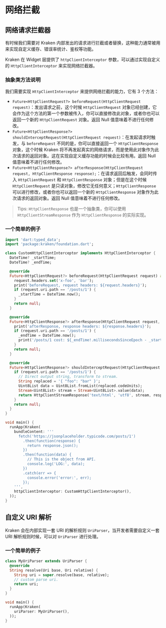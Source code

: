 # 网络拦截

## 网络请求拦截器

有时候我们需要对 Kraken 内部发出的请求进行拦截或者替换，这种能力通常被用来实现自定义缓存、错误率统计、鉴权等功能。

Kraken 在 Widget 层提供了 `httpClientInterceptor` 参数，可以通过实现自定义的 `HttpClientInterceptor` 来实现网络拦截器。

### 抽象类方法说明

我们需要实现 `HttpClientInterceptor` 来提供网络拦截的能力，它有 3 个方法：

- `Future<HttpClientRequest?> beforeRequest(HttpClientRequest request)`：发出请求之前，这个时候 `HttpClientRequest` 对象已经创建，它会作为这个方法的第一个参数被传入，你可以直接修改此对象，或者你也可以返回一个新的 `HttpClientRequest` 对象。返回 Null 值意味着不进行任何修改。
- `Future<HttpClientResponse?> shouldInterceptRequest(HttpClientRequest request)`：在发起请求时触发，与 `beforeRequest` 不同的是，你可以直接返回一个 `HttpClientResponse` 对象，这个时候 Kraken 将不再发起真实的网络请求，而是使用此对象作为此次请求的返回对象。这在实现自定义缓存功能的时候会比较有用。返回 Null 值意味着不进行任何修改。
- `Future<HttpClientResponse?> afterResponse(HttpClientRequest request, HttpClientResponse response);`：在请求返回后触发，会同时传入 `HttpClientRequest` 和 `HttpClientResponse` 对象；但是在这个时候 `HttpClientRequest` 是只读对象，修改它无任何意义；`HttpClientResponse` 可以进行修改，或者你也可以返回一个新的 `HttpClientResponse` 对象作为此次请求的返回对象。返回 Null 值意味着不进行任何修改。

> Tips: `HttpClientResponse` 也是一个抽象类，你可以使用 `HttpClientStreamResponse` 作为 `HttpClientResponse` 的实际实现。

### 一个简单的例子

```dart
import 'dart:typed_data';
import 'package:kraken/foundation.dart';

class CustomHttpClientInterceptor implements HttpClientInterceptor {
  DateTime? _startTime;
  DateTime? _endTime;

  @override
  Future<HttpClientRequest?> beforeRequest(HttpClientRequest request) async {
    request.headers.set('x-foo', 'bar');
    print('beforeRequest, request headers: ${request.headers}');
    if (request.uri.path == '/posts/1') {
      _startTime = DateTime.now();
    }
    return null;
  }

  @override
  Future<HttpClientResponse?> afterResponse(HttpClientRequest request, HttpClientResponse response) async {
    print('afterResponse, response headers: ${response.headers}');
    if (request.uri.path == '/posts/1') {
      _endTime = DateTime.now();
      print('/posts/1 cost: ${_endTime!.millisecondsSinceEpoch - _startTime!.millisecondsSinceEpoch}ms');
    }
    return null;
  }

  @override
  Future<HttpClientResponse?> shouldInterceptRequest(HttpClientRequest request) async {
    if (request.uri.path == '/posts/1') {
      // Direct output string, transform to stream.
      String replaced = '{ "foo": "bar" }';
      Uint8List data = Uint8List.fromList(replaced.codeUnits);
      Stream<Uint8List> stream = Stream<Uint8List>.value(data);
      return HttpClientStreamResponse('text/html', 'utf8', stream, responseHeaders: { 'x-kraken': 'hey', 'hello': 'world' });
    }
    return null;
  }
}

void main() {
  runApp(Kraken(
    bundleContent: '''
      fetch('https://jsonplaceholder.typicode.com/posts/1')
        .then(function(response) {
          return response.json();
        })
        .then(function(data) {
          // This is the object from API.
          console.log('LOG:', data);
        })
        .catch(err => {
          console.error('error:', err);
        });
    ''',
    httpClientInterceptor: CustomHttpClientInterceptor(),
  ));
}
```

## 自定义 URI 解析

Kraken 会在内部实现一套 URI 的解析规则 `UriParser`，当开发者需要自定义一套 URI 解析规则时候，可以对 `UriParser` 进行处理。

### 一个简单的例子

```dart
class MyUriParser extends UriParser {
  @override
  String resolve(Uri base, Uri relative) {
    String uri = super.resolve(base, relative);
    // custom parse uri.
    return uri;
  }
}

void main() {
  runApp(Kraken(
    uriParser: MyUriParser(),
  ));
}
```
